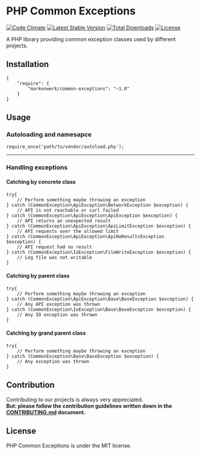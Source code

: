 # PHP Common Exceptions

[![Code Climate](https://codeclimate.com/github/markenwerk/php-common-exceptions/badges/gpa.svg)](https://codeclimate.com/github/markenwerk/php-common-exceptions)
[![Latest Stable Version](https://poser.pugx.org/markenwerk/common-exceptions/v/stable)](https://packagist.org/packages/markenwerk/common-exceptions)
[![Total Downloads](https://poser.pugx.org/markenwerk/common-exceptions/downloads)](https://packagist.org/packages/markenwerk/common-exceptions)
[![License](https://poser.pugx.org/markenwerk/common-exceptions/license)](https://packagist.org/packages/markenwerk/common-exceptions)

A PHP library providing common exception classes used by different projects.

## Installation

```{json}
{
   	"require": {
        "markenwerk/common-exceptions": "~1.0"
    }
}
```

## Usage

### Autoloading and namesapce

```{php}  
require_once('path/to/vendor/autoload.php');
```

---

### Handling exceptions

#### Catching by concrete class

```{php}
try{
	// Perform something maybe throwing an exception
} catch (CommonException\ApiException\NetworkException $exception) {
	// API is not reachable or curl failed
} catch (CommonException\ApiException\ApiException $exception) {
	// API returns an unexpected result
} catch (CommonException\ApiException\ApiLimitException $exception) {
	// API requests over the allowed limit
} catch (CommonException\ApiException\ApiNoResultsException $exception) {
	// API request had no result
} catch (CommonException\IoException\FileWriteException $exception) {
	// Log file was not writable
}

```

#### Catching by parent class

```{php}
try{
	// Perform something maybe throwing an exception
} catch (CommonException\ApiException\Base\BaseException $exception) {
	// Any API exception was thrown
} catch (CommonException\IoException\Base\BaseException $exception) {
	// Any IO exception was thrown
}

```

#### Catching by grand parent class

```{php}
try{
	// Perform something maybe throwing an exception
} catch (CommonException\Base\BaseException $exception) {
	// Any exception was thrown
} 

```

## Contribution

Contributing to our projects is always very appreciated.  
**But: please follow the contribution guidelines written down in the [CONTRIBUTING.md](https://github.com/markenwerk/php-common-exceptions/blob/master/CONTRIBUTING.md) document.**

## License

PHP Common Exceptions is under the MIT license.